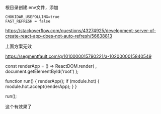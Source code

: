 根目录创建.env文件，添加

```
CHOKIDAR_USEPOLLING=true
FAST_REFRESH = false
```



https://stackoverflow.com/questions/43274925/development-server-of-create-react-app-does-not-auto-refresh/56638813



上面方案无效

https://segmentfault.com/q/1010000015790221/a-1020000015840549

const renderApp = () => ReactDOM.render(
  <App />,
  document.getElementById('root')
);

function run() {
  renderApp();
  if (module.hot) {
    module.hot.accept(renderApp);
  }
}

run();

这个有效果了


